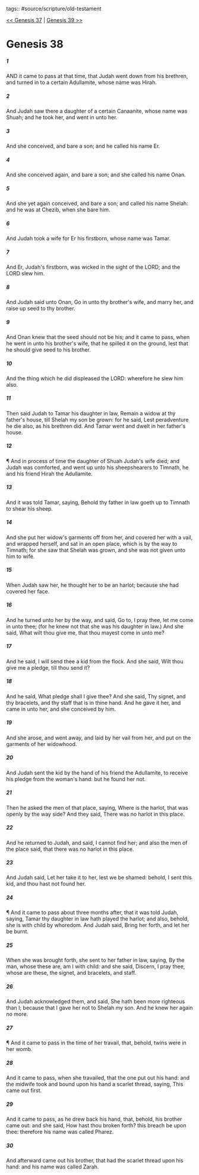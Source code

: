 tags:: #source/scripture/old-testament

[<< Genesis 37](source/scripture/old-testament/01_Genesis/Genesis_37.md) | [Genesis 39 >>](source/scripture/old-testament/01_Genesis/Genesis_39.md)

# Genesis 38

##### 1

AND it came to pass at that time, that Judah went down from his brethren, and turned in to a certain Adullamite, whose name was Hirah.

##### 2

And Judah saw there a daughter of a certain Canaanite, whose name was Shuah; and he took her, and went in unto her.

##### 3

And she conceived, and bare a son; and he called his name Er.

##### 4

And she conceived again, and bare a son; and she called his name Onan.

##### 5

And she yet again conceived, and bare a son; and called his name Shelah: and he was at Chezib, when she bare him.

##### 6

And Judah took a wife for Er his firstborn, whose name was Tamar.

##### 7

And Er, Judah's firstborn, was wicked in the sight of the LORD; and the LORD slew him.

##### 8

And Judah said unto Onan, Go in unto thy brother's wife, and marry her, and raise up seed to thy brother.

##### 9

And Onan knew that the seed should not be his; and it came to pass, when he went in unto his brother's wife, that he spilled it on the ground, lest that he should give seed to his brother.

##### 10

And the thing which he did displeased the LORD: wherefore he slew him also.

##### 11

Then said Judah to Tamar his daughter in law, Remain a widow at thy father's house, till Shelah my son be grown: for he said, Lest peradventure he die also, as his brethren did. And Tamar went and dwelt in her father's house.

##### 12

¶ And in process of time the daughter of Shuah Judah's wife died; and Judah was comforted, and went up unto his sheepshearers to Timnath, he and his friend Hirah the Adullamite.

##### 13

And it was told Tamar, saying, Behold thy father in law goeth up to Timnath to shear his sheep.

##### 14

And she put her widow's garments off from her, and covered her with a vail, and wrapped herself, and sat in an open place, which is by the way to Timnath; for she saw that Shelah was grown, and she was not given unto him to wife.

##### 15

When Judah saw her, he thought her to be an harlot; because she had covered her face.

##### 16

And he turned unto her by the way, and said, Go to, I pray thee, let me come in unto thee; (for he knew not that she was his daughter in law.) And she said, What wilt thou give me, that thou mayest come in unto me?

##### 17

And he said, I will send thee a kid from the flock. And she said, Wilt thou give me a pledge, till thou send it?

##### 18

And he said, What pledge shall I give thee? And she said, Thy signet, and thy bracelets, and thy staff that is in thine hand. And he gave it her, and came in unto her, and she conceived by him.

##### 19

And she arose, and went away, and laid by her vail from her, and put on the garments of her widowhood.

##### 20

And Judah sent the kid by the hand of his friend the Adullamite, to receive his pledge from the woman's hand: but he found her not.

##### 21

Then he asked the men of that place, saying, Where is the harlot, that was openly by the way side? And they said, There was no harlot in this place.

##### 22

And he returned to Judah, and said, I cannot find her; and also the men of the place said, that there was no harlot in this place.

##### 23

And Judah said, Let her take it to her, lest we be shamed: behold, I sent this kid, and thou hast not found her.

##### 24

¶ And it came to pass about three months after, that it was told Judah, saying, Tamar thy daughter in law hath played the harlot; and also, behold, she is with child by whoredom. And Judah said, Bring her forth, and let her be burnt.

##### 25

When she was brought forth, she sent to her father in law, saying, By the man, whose these are, am I with child: and she said, Discern, I pray thee, whose are these, the signet, and bracelets, and staff.

##### 26

And Judah acknowledged them, and said, She hath been more righteous than I; because that I gave her not to Shelah my son. And he knew her again no more.

##### 27

¶ And it came to pass in the time of her travail, that, behold, twins were in her womb.

##### 28

And it came to pass, when she travailed, that the one put out his hand: and the midwife took and bound upon his hand a scarlet thread, saying, This came out first.

##### 29

And it came to pass, as he drew back his hand, that, behold, his brother came out: and she said, How hast thou broken forth? this breach be upon thee: therefore his name was called Pharez.

##### 30

And afterward came out his brother, that had the scarlet thread upon his hand: and his name was called Zarah.
